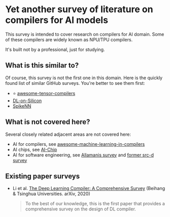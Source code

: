 # Yet another survey of literature on compilers for AI models

This survey is intended to cover research on compilers for AI domain. Some of these compilers are widely known as NPU/TPU compilers.

It's built not by a professional, just for studying.

## What is this similar to?

Of course, this survey is not the first one in this domain. Here is the quickly found list of similar GitHub surveys. You're better to see them first:

- :star: [awesome-tensor-compilers](https://github.com/merrymercy/awesome-tensor-compilers)
- [DL-on-Silicon](https://github.com/gopala-kr/DL-on-Silicon)
- [SpikeNN](https://github.com/gopala-kr/Quantum-Dots/blob/5f678284a308292a44fa7578814860528c5e1d04/05-BCI_Neuromorphic/SpikeNN.md)

## What is not covered here?

Several closely related adjacent areas are not covered here:

- AI for compilers, see [awesome-machine-learning-in-compilers](https://github.com/zwang4/awesome-machine-learning-in-compilers)
- AI chips, see [AI-Chip](https://github.com/basicmi/AI-Chip)
- AI for software engineering, see [Allamanis survey](https://ml4code.github.io/) and [former src-d survey](https://github.com/src-d/awesome-machine-learning-on-source-code)

## Existing paper surveys

- Li et al. [The Deep Learning Compiler: A Comprehensive Survey](https://arxiv.org/pdf/2002.03794.pdf) (Beihang & Tsinghua Universities. arXiv, 2020)
  > To the best of our knowledge, this is the first paper that provides a comprehensive survey on the design of DL compiler.
